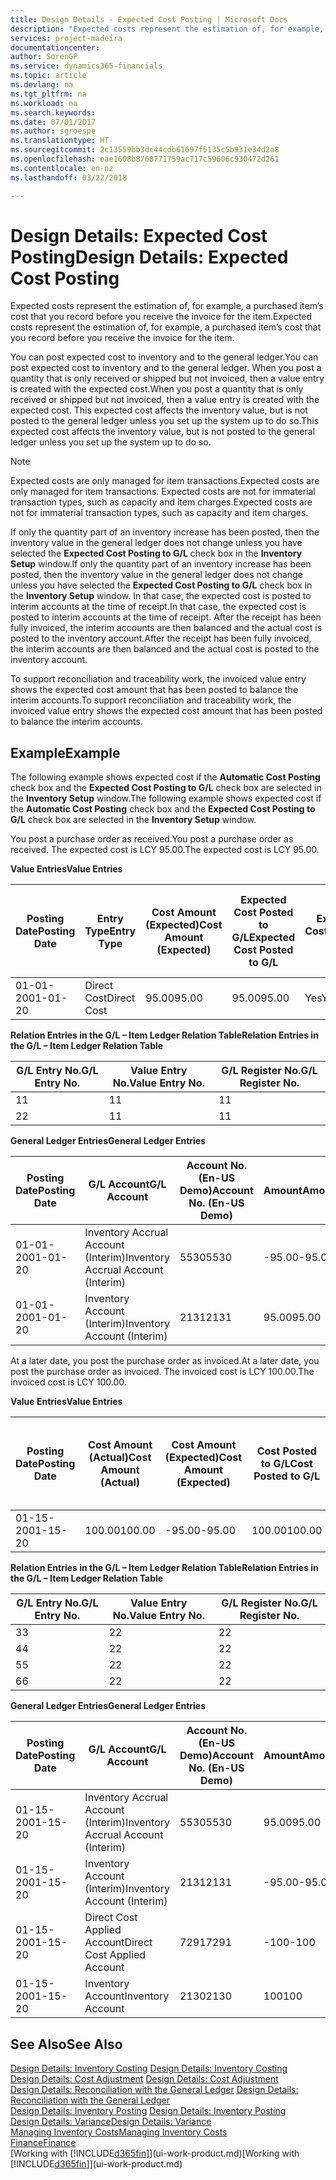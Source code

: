 ```yaml
---
title: Design Details - Expected Cost Posting | Microsoft Docs
description: "Expected costs represent the estimation of, for example, a purchased item’s cost that you record before you receive the invoice for the item."
services: project-madeira
documentationcenter: 
author: SorenGP
ms.service: dynamics365-financials
ms.topic: article
ms.devlang: na
ms.tgt_pltfrm: na
ms.workload: na
ms.search.keywords: 
ms.date: 07/01/2017
ms.author: sgroespe
ms.translationtype: HT
ms.sourcegitcommit: 2c13559bb3dc44cdb61697f5135c5b931e34d2a8
ms.openlocfilehash: eae1608b8768771759ac717c59606c930472d261
ms.contentlocale: en-nz
ms.lasthandoff: 03/22/2018

---
```

# <a name="design-details-expected-cost-posting"></a><span data-ttu-id="45a95-103">Design Details: Expected Cost Posting</span><span class="sxs-lookup"><span data-stu-id="45a95-103">Design Details: Expected Cost Posting</span></span>
<span data-ttu-id="45a95-104">Expected costs represent the estimation of, for example, a purchased item’s cost that you record before you receive the invoice for the item.</span><span class="sxs-lookup"><span data-stu-id="45a95-104">Expected costs represent the estimation of, for example, a purchased item’s cost that you record before you receive the invoice for the item.</span></span>  

 <span data-ttu-id="45a95-105">You can post expected cost to inventory and to the general ledger.</span><span class="sxs-lookup"><span data-stu-id="45a95-105">You can post expected cost to inventory and to the general ledger.</span></span> <span data-ttu-id="45a95-106">When you post a quantity that is only received or shipped but not invoiced, then a value entry is created with the expected cost.</span><span class="sxs-lookup"><span data-stu-id="45a95-106">When you post a quantity that is only received or shipped but not invoiced, then a value entry is created with the expected cost.</span></span> <span data-ttu-id="45a95-107">This expected cost affects the inventory value, but is not posted to the general ledger unless you set up the system up to do so.</span><span class="sxs-lookup"><span data-stu-id="45a95-107">This expected cost affects the inventory value, but is not posted to the general ledger unless you set up the system up to do so.</span></span>  

> [!NOTE]  
>  <span data-ttu-id="45a95-108">Expected costs are only managed for item transactions.</span><span class="sxs-lookup"><span data-stu-id="45a95-108">Expected costs are only managed for item transactions.</span></span> <span data-ttu-id="45a95-109">Expected costs are not for immaterial transaction types, such as capacity and item charges.</span><span class="sxs-lookup"><span data-stu-id="45a95-109">Expected costs are not for immaterial transaction types, such as capacity and item charges.</span></span>  

 <span data-ttu-id="45a95-110">If only the quantity part of an inventory increase has been posted, then the inventory value in the general ledger does not change unless you have selected the **Expected Cost Posting to G/L** check box in the **Inventory Setup** window.</span><span class="sxs-lookup"><span data-stu-id="45a95-110">If only the quantity part of an inventory increase has been posted, then the inventory value in the general ledger does not change unless you have selected the **Expected Cost Posting to G/L** check box in the **Inventory Setup** window.</span></span> <span data-ttu-id="45a95-111">In that case, the expected cost is posted to interim accounts at the time of receipt.</span><span class="sxs-lookup"><span data-stu-id="45a95-111">In that case, the expected cost is posted to interim accounts at the time of receipt.</span></span> <span data-ttu-id="45a95-112">After the receipt has been fully invoiced, the interim accounts are then balanced and the actual cost is posted to the inventory account.</span><span class="sxs-lookup"><span data-stu-id="45a95-112">After the receipt has been fully invoiced, the interim accounts are then balanced and the actual cost is posted to the inventory account.</span></span>  

 <span data-ttu-id="45a95-113">To support reconciliation and traceability work, the invoiced value entry shows the expected cost amount that has been posted to balance the interim accounts.</span><span class="sxs-lookup"><span data-stu-id="45a95-113">To support reconciliation and traceability work, the invoiced value entry shows the expected cost amount that has been posted to balance the interim accounts.</span></span>  

## <a name="example"></a><span data-ttu-id="45a95-114">Example</span><span class="sxs-lookup"><span data-stu-id="45a95-114">Example</span></span>  
 <span data-ttu-id="45a95-115">The following example shows expected cost if the **Automatic Cost Posting** check box and the **Expected Cost Posting to G/L** check box are selected in the **Inventory Setup** window.</span><span class="sxs-lookup"><span data-stu-id="45a95-115">The following example shows expected cost if the **Automatic Cost Posting** check box and the **Expected Cost Posting to G/L** check box are selected in the **Inventory Setup** window.</span></span>  

 <span data-ttu-id="45a95-116">You post a purchase order as received.</span><span class="sxs-lookup"><span data-stu-id="45a95-116">You post a purchase order as received.</span></span> <span data-ttu-id="45a95-117">The expected cost is LCY 95.00.</span><span class="sxs-lookup"><span data-stu-id="45a95-117">The expected cost is LCY 95.00.</span></span>  

 <span data-ttu-id="45a95-118">**Value Entries**</span><span class="sxs-lookup"><span data-stu-id="45a95-118">**Value Entries**</span></span>  

|<span data-ttu-id="45a95-119">Posting Date</span><span class="sxs-lookup"><span data-stu-id="45a95-119">Posting Date</span></span>|<span data-ttu-id="45a95-120">Entry Type</span><span class="sxs-lookup"><span data-stu-id="45a95-120">Entry Type</span></span>|<span data-ttu-id="45a95-121">Cost Amount (Expected)</span><span class="sxs-lookup"><span data-stu-id="45a95-121">Cost Amount (Expected)</span></span>|<span data-ttu-id="45a95-122">Expected Cost Posted to G/L</span><span class="sxs-lookup"><span data-stu-id="45a95-122">Expected Cost Posted to G/L</span></span>|<span data-ttu-id="45a95-123">Expected Cost</span><span class="sxs-lookup"><span data-stu-id="45a95-123">Expected Cost</span></span>|<span data-ttu-id="45a95-124">Item Ledger Entry No.</span><span class="sxs-lookup"><span data-stu-id="45a95-124">Item Ledger Entry No.</span></span>|<span data-ttu-id="45a95-125">Entry No.</span><span class="sxs-lookup"><span data-stu-id="45a95-125">Entry No.</span></span>|  
|------------------|----------------|------------------------------|----------------------------------|-------------------|---------------------------|---------------|  
|<span data-ttu-id="45a95-126">01-01-20</span><span class="sxs-lookup"><span data-stu-id="45a95-126">01-01-20</span></span>|<span data-ttu-id="45a95-127">Direct Cost</span><span class="sxs-lookup"><span data-stu-id="45a95-127">Direct Cost</span></span>|<span data-ttu-id="45a95-128">95.00</span><span class="sxs-lookup"><span data-stu-id="45a95-128">95.00</span></span>|<span data-ttu-id="45a95-129">95.00</span><span class="sxs-lookup"><span data-stu-id="45a95-129">95.00</span></span>|<span data-ttu-id="45a95-130">Yes</span><span class="sxs-lookup"><span data-stu-id="45a95-130">Yes</span></span>|<span data-ttu-id="45a95-131">1</span><span class="sxs-lookup"><span data-stu-id="45a95-131">1</span></span>|<span data-ttu-id="45a95-132">1</span><span class="sxs-lookup"><span data-stu-id="45a95-132">1</span></span>|  

 <span data-ttu-id="45a95-133">**Relation Entries in the G/L – Item Ledger Relation Table**</span><span class="sxs-lookup"><span data-stu-id="45a95-133">**Relation Entries in the G/L – Item Ledger Relation Table**</span></span>  

|<span data-ttu-id="45a95-134">G/L Entry No.</span><span class="sxs-lookup"><span data-stu-id="45a95-134">G/L Entry No.</span></span>|<span data-ttu-id="45a95-135">Value Entry No.</span><span class="sxs-lookup"><span data-stu-id="45a95-135">Value Entry No.</span></span>|<span data-ttu-id="45a95-136">G/L Register No.</span><span class="sxs-lookup"><span data-stu-id="45a95-136">G/L Register No.</span></span>|  
|--------------------|---------------------|-----------------------|  
|<span data-ttu-id="45a95-137">1</span><span class="sxs-lookup"><span data-stu-id="45a95-137">1</span></span>|<span data-ttu-id="45a95-138">1</span><span class="sxs-lookup"><span data-stu-id="45a95-138">1</span></span>|<span data-ttu-id="45a95-139">1</span><span class="sxs-lookup"><span data-stu-id="45a95-139">1</span></span>|  
|<span data-ttu-id="45a95-140">2</span><span class="sxs-lookup"><span data-stu-id="45a95-140">2</span></span>|<span data-ttu-id="45a95-141">1</span><span class="sxs-lookup"><span data-stu-id="45a95-141">1</span></span>|<span data-ttu-id="45a95-142">1</span><span class="sxs-lookup"><span data-stu-id="45a95-142">1</span></span>|  

 <span data-ttu-id="45a95-143">**General Ledger Entries**</span><span class="sxs-lookup"><span data-stu-id="45a95-143">**General Ledger Entries**</span></span>  

|<span data-ttu-id="45a95-144">Posting Date</span><span class="sxs-lookup"><span data-stu-id="45a95-144">Posting Date</span></span>|<span data-ttu-id="45a95-145">G/L Account</span><span class="sxs-lookup"><span data-stu-id="45a95-145">G/L Account</span></span>|<span data-ttu-id="45a95-146">Account No. (En-US Demo)</span><span class="sxs-lookup"><span data-stu-id="45a95-146">Account No. (En-US Demo)</span></span>|<span data-ttu-id="45a95-147">Amount</span><span class="sxs-lookup"><span data-stu-id="45a95-147">Amount</span></span>|<span data-ttu-id="45a95-148">Entry No.</span><span class="sxs-lookup"><span data-stu-id="45a95-148">Entry No.</span></span>|  
|------------------|------------------|---------------------------------|------------|---------------|  
|<span data-ttu-id="45a95-149">01-01-20</span><span class="sxs-lookup"><span data-stu-id="45a95-149">01-01-20</span></span>|<span data-ttu-id="45a95-150">Inventory Accrual Account (Interim)</span><span class="sxs-lookup"><span data-stu-id="45a95-150">Inventory Accrual Account (Interim)</span></span>|<span data-ttu-id="45a95-151">5530</span><span class="sxs-lookup"><span data-stu-id="45a95-151">5530</span></span>|<span data-ttu-id="45a95-152">-95.00</span><span class="sxs-lookup"><span data-stu-id="45a95-152">-95.00</span></span>|<span data-ttu-id="45a95-153">2</span><span class="sxs-lookup"><span data-stu-id="45a95-153">2</span></span>|  
|<span data-ttu-id="45a95-154">01-01-20</span><span class="sxs-lookup"><span data-stu-id="45a95-154">01-01-20</span></span>|<span data-ttu-id="45a95-155">Inventory Account (Interim)</span><span class="sxs-lookup"><span data-stu-id="45a95-155">Inventory Account (Interim)</span></span>|<span data-ttu-id="45a95-156">2131</span><span class="sxs-lookup"><span data-stu-id="45a95-156">2131</span></span>|<span data-ttu-id="45a95-157">95.00</span><span class="sxs-lookup"><span data-stu-id="45a95-157">95.00</span></span>|<span data-ttu-id="45a95-158">1</span><span class="sxs-lookup"><span data-stu-id="45a95-158">1</span></span>|  

 <span data-ttu-id="45a95-159">At a later date, you post the purchase order as invoiced.</span><span class="sxs-lookup"><span data-stu-id="45a95-159">At a later date, you post the purchase order as invoiced.</span></span> <span data-ttu-id="45a95-160">The invoiced cost is LCY 100.00.</span><span class="sxs-lookup"><span data-stu-id="45a95-160">The invoiced cost is LCY 100.00.</span></span>  

 <span data-ttu-id="45a95-161">**Value Entries**</span><span class="sxs-lookup"><span data-stu-id="45a95-161">**Value Entries**</span></span>  

|<span data-ttu-id="45a95-162">Posting Date</span><span class="sxs-lookup"><span data-stu-id="45a95-162">Posting Date</span></span>|<span data-ttu-id="45a95-163">Cost Amount (Actual)</span><span class="sxs-lookup"><span data-stu-id="45a95-163">Cost Amount (Actual)</span></span>|<span data-ttu-id="45a95-164">Cost Amount (Expected)</span><span class="sxs-lookup"><span data-stu-id="45a95-164">Cost Amount (Expected)</span></span>|<span data-ttu-id="45a95-165">Cost Posted to G/L</span><span class="sxs-lookup"><span data-stu-id="45a95-165">Cost Posted to G/L</span></span>|<span data-ttu-id="45a95-166">Expected Cost</span><span class="sxs-lookup"><span data-stu-id="45a95-166">Expected Cost</span></span>|<span data-ttu-id="45a95-167">Item Ledger Entry No.</span><span class="sxs-lookup"><span data-stu-id="45a95-167">Item Ledger Entry No.</span></span>|<span data-ttu-id="45a95-168">Entry No.</span><span class="sxs-lookup"><span data-stu-id="45a95-168">Entry No.</span></span>|  
|------------------|----------------------------|------------------------------|-------------------------|-------------------|---------------------------|---------------|  
|<span data-ttu-id="45a95-169">01-15-20</span><span class="sxs-lookup"><span data-stu-id="45a95-169">01-15-20</span></span>|<span data-ttu-id="45a95-170">100.00</span><span class="sxs-lookup"><span data-stu-id="45a95-170">100.00</span></span>|<span data-ttu-id="45a95-171">-95.00</span><span class="sxs-lookup"><span data-stu-id="45a95-171">-95.00</span></span>|<span data-ttu-id="45a95-172">100.00</span><span class="sxs-lookup"><span data-stu-id="45a95-172">100.00</span></span>|<span data-ttu-id="45a95-173">No</span><span class="sxs-lookup"><span data-stu-id="45a95-173">No</span></span>|<span data-ttu-id="45a95-174">1</span><span class="sxs-lookup"><span data-stu-id="45a95-174">1</span></span>|<span data-ttu-id="45a95-175">2</span><span class="sxs-lookup"><span data-stu-id="45a95-175">2</span></span>|  

 <span data-ttu-id="45a95-176">**Relation Entries in the G/L – Item Ledger Relation Table**</span><span class="sxs-lookup"><span data-stu-id="45a95-176">**Relation Entries in the G/L – Item Ledger Relation Table**</span></span>  

|<span data-ttu-id="45a95-177">G/L Entry No.</span><span class="sxs-lookup"><span data-stu-id="45a95-177">G/L Entry No.</span></span>|<span data-ttu-id="45a95-178">Value Entry No.</span><span class="sxs-lookup"><span data-stu-id="45a95-178">Value Entry No.</span></span>|<span data-ttu-id="45a95-179">G/L Register No.</span><span class="sxs-lookup"><span data-stu-id="45a95-179">G/L Register No.</span></span>|  
|--------------------|---------------------|-----------------------|  
|<span data-ttu-id="45a95-180">3</span><span class="sxs-lookup"><span data-stu-id="45a95-180">3</span></span>|<span data-ttu-id="45a95-181">2</span><span class="sxs-lookup"><span data-stu-id="45a95-181">2</span></span>|<span data-ttu-id="45a95-182">2</span><span class="sxs-lookup"><span data-stu-id="45a95-182">2</span></span>|  
|<span data-ttu-id="45a95-183">4</span><span class="sxs-lookup"><span data-stu-id="45a95-183">4</span></span>|<span data-ttu-id="45a95-184">2</span><span class="sxs-lookup"><span data-stu-id="45a95-184">2</span></span>|<span data-ttu-id="45a95-185">2</span><span class="sxs-lookup"><span data-stu-id="45a95-185">2</span></span>|  
|<span data-ttu-id="45a95-186">5</span><span class="sxs-lookup"><span data-stu-id="45a95-186">5</span></span>|<span data-ttu-id="45a95-187">2</span><span class="sxs-lookup"><span data-stu-id="45a95-187">2</span></span>|<span data-ttu-id="45a95-188">2</span><span class="sxs-lookup"><span data-stu-id="45a95-188">2</span></span>|  
|<span data-ttu-id="45a95-189">6</span><span class="sxs-lookup"><span data-stu-id="45a95-189">6</span></span>|<span data-ttu-id="45a95-190">2</span><span class="sxs-lookup"><span data-stu-id="45a95-190">2</span></span>|<span data-ttu-id="45a95-191">2</span><span class="sxs-lookup"><span data-stu-id="45a95-191">2</span></span>|  

 <span data-ttu-id="45a95-192">**General Ledger Entries**</span><span class="sxs-lookup"><span data-stu-id="45a95-192">**General Ledger Entries**</span></span>  

|<span data-ttu-id="45a95-193">Posting Date</span><span class="sxs-lookup"><span data-stu-id="45a95-193">Posting Date</span></span>|<span data-ttu-id="45a95-194">G/L Account</span><span class="sxs-lookup"><span data-stu-id="45a95-194">G/L Account</span></span>|<span data-ttu-id="45a95-195">Account No. (En-US Demo)</span><span class="sxs-lookup"><span data-stu-id="45a95-195">Account No. (En-US Demo)</span></span>|<span data-ttu-id="45a95-196">Amount</span><span class="sxs-lookup"><span data-stu-id="45a95-196">Amount</span></span>|<span data-ttu-id="45a95-197">Entry No.</span><span class="sxs-lookup"><span data-stu-id="45a95-197">Entry No.</span></span>|  
|------------------|------------------|---------------------------------|------------|---------------|  
|<span data-ttu-id="45a95-198">01-15-20</span><span class="sxs-lookup"><span data-stu-id="45a95-198">01-15-20</span></span>|<span data-ttu-id="45a95-199">Inventory Accrual Account (Interim)</span><span class="sxs-lookup"><span data-stu-id="45a95-199">Inventory Accrual Account (Interim)</span></span>|<span data-ttu-id="45a95-200">5530</span><span class="sxs-lookup"><span data-stu-id="45a95-200">5530</span></span>|<span data-ttu-id="45a95-201">95.00</span><span class="sxs-lookup"><span data-stu-id="45a95-201">95.00</span></span>|<span data-ttu-id="45a95-202">4</span><span class="sxs-lookup"><span data-stu-id="45a95-202">4</span></span>|  
|<span data-ttu-id="45a95-203">01-15-20</span><span class="sxs-lookup"><span data-stu-id="45a95-203">01-15-20</span></span>|<span data-ttu-id="45a95-204">Inventory Account (Interim)</span><span class="sxs-lookup"><span data-stu-id="45a95-204">Inventory Account (Interim)</span></span>|<span data-ttu-id="45a95-205">2131</span><span class="sxs-lookup"><span data-stu-id="45a95-205">2131</span></span>|<span data-ttu-id="45a95-206">-95.00</span><span class="sxs-lookup"><span data-stu-id="45a95-206">-95.00</span></span>|<span data-ttu-id="45a95-207">3</span><span class="sxs-lookup"><span data-stu-id="45a95-207">3</span></span>|  
|<span data-ttu-id="45a95-208">01-15-20</span><span class="sxs-lookup"><span data-stu-id="45a95-208">01-15-20</span></span>|<span data-ttu-id="45a95-209">Direct Cost Applied Account</span><span class="sxs-lookup"><span data-stu-id="45a95-209">Direct Cost Applied Account</span></span>|<span data-ttu-id="45a95-210">7291</span><span class="sxs-lookup"><span data-stu-id="45a95-210">7291</span></span>|<span data-ttu-id="45a95-211">-100</span><span class="sxs-lookup"><span data-stu-id="45a95-211">-100</span></span>|<span data-ttu-id="45a95-212">6</span><span class="sxs-lookup"><span data-stu-id="45a95-212">6</span></span>|  
|<span data-ttu-id="45a95-213">01-15-20</span><span class="sxs-lookup"><span data-stu-id="45a95-213">01-15-20</span></span>|<span data-ttu-id="45a95-214">Inventory Account</span><span class="sxs-lookup"><span data-stu-id="45a95-214">Inventory Account</span></span>|<span data-ttu-id="45a95-215">2130</span><span class="sxs-lookup"><span data-stu-id="45a95-215">2130</span></span>|<span data-ttu-id="45a95-216">100</span><span class="sxs-lookup"><span data-stu-id="45a95-216">100</span></span>|<span data-ttu-id="45a95-217">5</span><span class="sxs-lookup"><span data-stu-id="45a95-217">5</span></span>|  

## <a name="see-also"></a><span data-ttu-id="45a95-218">See Also</span><span class="sxs-lookup"><span data-stu-id="45a95-218">See Also</span></span>
 <span data-ttu-id="45a95-219">[Design Details: Inventory Costing](design-details-inventory-costing.md) </span><span class="sxs-lookup"><span data-stu-id="45a95-219">[Design Details: Inventory Costing](design-details-inventory-costing.md) </span></span>  
 <span data-ttu-id="45a95-220">[Design Details: Cost Adjustment](design-details-cost-adjustment.md) </span><span class="sxs-lookup"><span data-stu-id="45a95-220">[Design Details: Cost Adjustment](design-details-cost-adjustment.md) </span></span>  
 <span data-ttu-id="45a95-221">[Design Details: Reconciliation with the General Ledger](design-details-reconciliation-with-the-general-ledger.md) </span><span class="sxs-lookup"><span data-stu-id="45a95-221">[Design Details: Reconciliation with the General Ledger](design-details-reconciliation-with-the-general-ledger.md) </span></span>  
 <span data-ttu-id="45a95-222">[Design Details: Inventory Posting](design-details-inventory-posting.md) </span><span class="sxs-lookup"><span data-stu-id="45a95-222">[Design Details: Inventory Posting](design-details-inventory-posting.md) </span></span>  
 [<span data-ttu-id="45a95-223">Design Details: Variance</span><span class="sxs-lookup"><span data-stu-id="45a95-223">Design Details: Variance</span></span>](design-details-variance.md)  
 [<span data-ttu-id="45a95-224">Managing Inventory Costs</span><span class="sxs-lookup"><span data-stu-id="45a95-224">Managing Inventory Costs</span></span>](finance-manage-inventory-costs.md)  
 [<span data-ttu-id="45a95-225">Finance</span><span class="sxs-lookup"><span data-stu-id="45a95-225">Finance</span></span>](finance.md)  
 <span data-ttu-id="45a95-226">[Working with [!INCLUDE[d365fin](includes/d365fin_md.md)]](ui-work-product.md)</span><span class="sxs-lookup"><span data-stu-id="45a95-226">[Working with [!INCLUDE[d365fin](includes/d365fin_md.md)]](ui-work-product.md)</span></span>

